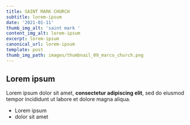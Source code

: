 ```yaml
---
title: SAINT MARK CHURCH
subtitle: lorem-ipsum
date: '2021-01-11'
thumb_img_alt: 'saint mark '
content_img_alt: lorem-ipsum
excerpt: lorem-ipsum
canonical_url: lorem-ipsum
template: post
thumb_img_path: images/thumbnail_09_marco_church.png
---
```

## Lorem ipsum

Lorem ipsum dolor sit amet, **consectetur adipiscing elit**, sed do eiusmod tempor incididunt ut labore et dolore magna aliqua.

- Lorem ipsum
- dolor sit amet